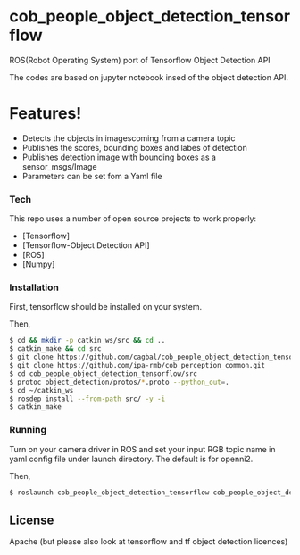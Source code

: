 # cob_people_object_detection_tensorflow

ROS(Robot Operating System) port of Tensorflow Object Detection API

The codes are based on jupyter notebook insed of the object detection API.

# Features!

  - Detects the objects in imagescoming from a camera topic  
  - Publishes the scores, bounding boxes and labes of detection
  - Publishes detection image with bounding boxes as a sensor_msgs/Image
  - Parameters can be set fom a Yaml file

### Tech

This repo uses a number of open source projects to work properly:

* [Tensorflow]
* [Tensorflow-Object Detection API]
* [ROS]
* [Numpy]

### Installation

First, tensorflow should be installed on your system.

Then,
```sh
$ cd && mkdir -p catkin_ws/src && cd ..
$ catkin_make && cd src
$ git clone https://github.com/cagbal/cob_people_object_detection_tensorflow.git
$ git clone https://github.com/ipa-rmb/cob_perception_common.git
$ cd cob_people_object_detection_tensorflow/src
$ protoc object_detection/protos/*.proto --python_out=.
$ cd ~/catkin_ws
$ rosdep install --from-path src/ -y -i
$ catkin_make
```

### Running

Turn on your camera driver in ROS and set your input RGB topic name in yaml config file under launch directory. The default is for openni2.

Then,

```sh
$ roslaunch cob_people_object_detection_tensorflow cob_people_object_detection_tensorflow.launch 
```

License
----

Apache (but please also look at tensorflow and tf object detection licences)
